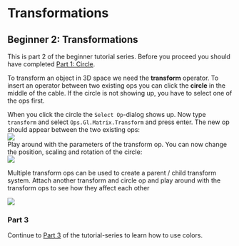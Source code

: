 # Transformations

## Beginner 2: Transformations

This is part 2 of the beginner tutorial series. Before you proceed you should have completed [Part 1: Circle](../beginner1_circle/beginner1_circle).

To transform an object in 3D space we need the **transform** operator. To insert an operator between two existing ops you can click the **circle** in the middle of the cable. If the circle is not showing up, you have to select one of the ops first.

When you click the circle the `Select Op`-dialog shows up. Now type `transform` and select `Ops.Gl.Matrix.Transform` and press enter. The new op should appear between the two existing ops:   
 ![](img/beginner2_transformations_insert_transform.gif)   
 Play around with the parameters of the transform op. You can now change the position, scaling and rotation of the circle:   
 ![](img/beginner2_transformations_circle_transform.gif)

Multiple transform ops can be used to create a parent / child transform system. Attach another transform and circle op and play around with the transform ops to see how they affect each other  


![](img/beginner2_transformations_parent_child.gif)

### Part 3

Continue to [Part 3](../beginner3_color/beginner3_color) of the tutorial-series to learn how to use colors.



